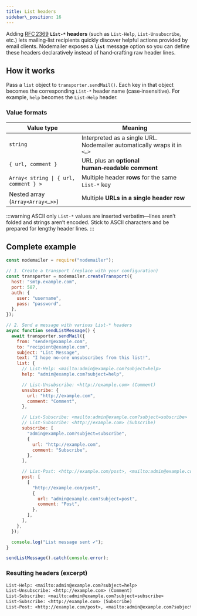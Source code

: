 ```yaml
---
title: List headers
sidebar\_position: 16
---
```


Adding [RFC 2369](https://www.rfc-editor.org/rfc/rfc2369) **`List-*` headers** (such as `List‑Help`, `List‑Unsubscribe`, etc.) lets mailing‑list recipients quickly discover helpful actions provided by email clients. Nodemailer exposes a **`list`** message option so you can define these headers declaratively instead of hand‑crafting raw header lines.

## How it works

Pass a `list` object to `transporter.sendMail()`. Each key in that object becomes the corresponding `List-*` header name (case‑insensitive). For example, `help` becomes the `List-Help` header.

### Value formats

| Value type                            | Meaning                                                                 |
| ------------------------------------- | ----------------------------------------------------------------------- |
| `string`                              | Interpreted as a single URL. Nodemailer automatically wraps it in `<…>` |
| `{ url, comment }`                    | URL plus an **optional human‑readable comment**                         |
| `Array< string \| { url, comment } >` | Multiple header **rows** for the same `List-*` key                      |
| Nested array (`Array<Array<…>>`)      | Multiple **URLs in a single header row**                                |

:::warning ASCII only
`List-*` values are inserted verbatim—lines aren’t folded and strings aren’t encoded. Stick to ASCII characters and be prepared for lengthy header lines.
:::

## Complete example

```javascript
const nodemailer = require("nodemailer");

// 1. Create a transport (replace with your configuration)
const transporter = nodemailer.createTransport({
  host: "smtp.example.com",
  port: 587,
  auth: {
    user: "username",
    pass: "password",
  },
});

// 2. Send a message with various List-* headers
async function sendListMessage() {
  await transporter.sendMail({
    from: "sender@example.com",
    to: "recipient@example.com",
    subject: "List Message",
    text: "I hope no‑one unsubscribes from this list!",
    list: {
      // List-Help: <mailto:admin@example.com?subject=help>
      help: "admin@example.com?subject=help",

      // List-Unsubscribe: <http://example.com> (Comment)
      unsubscribe: {
        url: "http://example.com",
        comment: "Comment",
      },

      // List-Subscribe: <mailto:admin@example.com?subject=subscribe>
      // List-Subscribe: <http://example.com> (Subscribe)
      subscribe: [
        "admin@example.com?subject=subscribe",
        {
          url: "http://example.com",
          comment: "Subscribe",
        },
      ],

      // List-Post: <http://example.com/post>, <mailto:admin@example.com?subject=post> (Post)
      post: [
        [
          "http://example.com/post",
          {
            url: "admin@example.com?subject=post",
            comment: "Post",
          },
        ],
      ],
    },
  });

  console.log("List message sent ✔");
}

sendListMessage().catch(console.error);
```

### Resulting headers (excerpt)

```txt
List-Help: <mailto:admin@example.com?subject=help>
List-Unsubscribe: <http://example.com> (Comment)
List-Subscribe: <mailto:admin@example.com?subject=subscribe>
List-Subscribe: <http://example.com> (Subscribe)
List-Post: <http://example.com/post>, <mailto:admin@example.com?subject=post> (Post)
```
